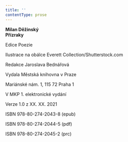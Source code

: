 ```yaml
---
title: ''
contentType: prose
---
```


<section>

**Milan Děžinský  
Přízraky**

</section>

<section>

Edice Poezie

Ilustrace na obálce Everett Collection/Shutterstock.com

Redakce Jaroslava Bednářová

</section>

<section>

Vydala Městská knihovna v Praze

Mariánské nám. 1, 115 72 Praha 1

</section>

<section>

V MKP 1. elektronické vydání

Verze 1.0 z XX. XX. 2021

</section>

<section>

ISBN 978-80-274-2043-8 (epub)

ISBN 978-80-274-2044-5 (pdf)

ISBN 978-80-274-2045-2 (prc)

</section>
